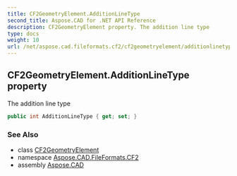 ```yaml
---
title: CF2GeometryElement.AdditionLineType
second_title: Aspose.CAD for .NET API Reference
description: CF2GeometryElement property. The addition line type
type: docs
weight: 10
url: /net/aspose.cad.fileformats.cf2/cf2geometryelement/additionlinetype/
---
```

## CF2GeometryElement.AdditionLineType property

The addition line type

```csharp
public int AdditionLineType { get; set; }
```

### See Also

* class [CF2GeometryElement](../)
* namespace [Aspose.CAD.FileFormats.CF2](../../cf2geometryelement/)
* assembly [Aspose.CAD](../../../)


